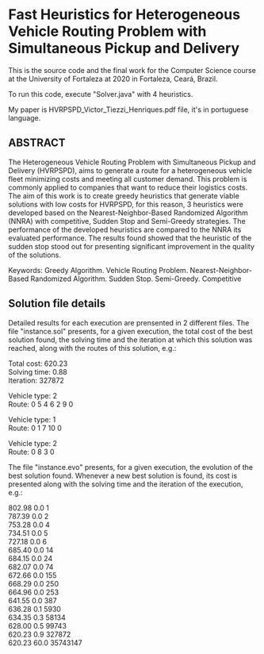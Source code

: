 # Fast Heuristics for Heterogeneous Vehicle Routing Problem with Simultaneous Pickup and Delivery

This is the source code and the final work for the Computer Science course at the University of Fortaleza at 2020 in Fortaleza, Ceará, Brazil.

To run this code, execute "Solver.java" with 4 heuristics.

My paper is HVRPSPD_Victor_Tiezzi_Henriques.pdf file, it's in portuguese language.

## ABSTRACT

The Heterogeneous Vehicle Routing Problem with Simultaneous Pickup and Delivery (HVRPSPD),
aims to generate a route for a heterogeneous vehicle fleet minimizing costs and meeting all
customer demand. This problem is commonly applied to companies that want to reduce their
logistics costs. The aim of this work is to create greedy heuristics that generate viable solutions with low costs for HVRPSPD, for this reason, 3 heuristics were developed based on the
Nearest-Neighbor-Based Randomized Algorithm (NNRA) with competitive, Sudden Stop and
Semi-Greedy strategies. The performance of the developed heuristics are compared to the NNRA
its evaluated performance. The results found showed that the heuristic of the sudden stop stood
out for presenting significant improvement in the quality of the solutions.

Keywords: Greedy Algorithm. Vehicle Routing Problem. Nearest-Neighbor-Based Randomized
Algorithm. Sudden Stop. Semi-Greedy. Competitive

## Solution file details

Detailed results for each execution are prensented in 2 different files. The
file "instance.sol" presents, for a given execution, the total cost of the best
solution found, the solving time and the iteration at which this solution was
reached, along with the routes of this solution, e.g.:

Total cost:             620.23  
Solving time:             0.88  
Iteration:              327872  

Vehicle type:  2  
Route:             0    5    4    6    2    9    0  

Vehicle type:  1  
Route:             0    1    7   10    0  

Vehicle type:  2  
Route:             0    8    3    0  

The file "instance.evo" presents, for a given execution, the evolution of the
best solution found. Whenever a new best solution is found, its cost is
presented along with the solving time and the iteration of the execution,
e.g.:

  802.98   0.0              1  
  787.39   0.0              2  
  753.28   0.0              4  
  734.51   0.0              5  
  727.18   0.0              6  
  685.40   0.0             14  
  684.15   0.0             24  
  682.07   0.0             74  
  672.66   0.0            155  
  668.29   0.0            250  
  664.96   0.0            253  
  641.55   0.0            387  
  636.28   0.1           5930  
  634.35   0.3          58134  
  628.00   0.5          99743  
  620.23   0.9         327872  
  620.23  60.0       35743147  
